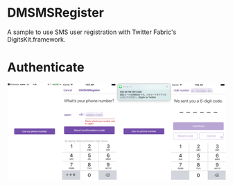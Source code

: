 # DMSMSRegister
A sample to use SMS user registration with Twitter Fabric's DigitsKit.framework.

# Authenticate
![DGTAuthenticateButton](https://raw.githubusercontent.com/masuhara/DMSMSRegister/master/DMSMSRegister/Tutrial/tutrial%402x.png)
